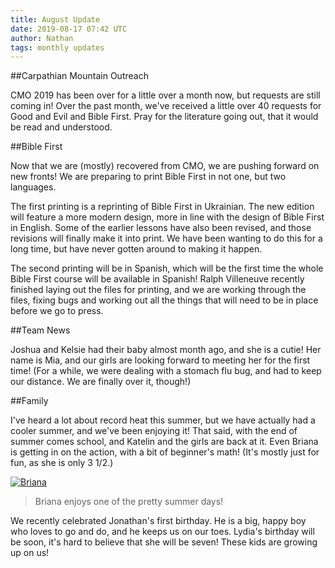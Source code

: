 ```yaml
---
title: August Update
date: 2019-08-17 07:42 UTC
author: Nathan
tags: monthly updates
---
```


##Carpathian Mountain Outreach

CMO 2019 has been over for a little over a month now, but requests are still
coming in! Over the past month, we've received a little over 40 requests for
Good and Evil and Bible First. Pray for the literature going out, that it would
be read and understood.

##Bible First

Now that we are (mostly) recovered from CMO, we are pushing forward on new
fronts! We are preparing to print Bible First in not one, but two languages.

The first printing is a reprinting of Bible First in Ukrainian. The new edition
will feature a more modern design, more in line with the design of Bible First
in English. Some of the earlier lessons have also been revised, and those
revisions will finally make it into print. We have been wanting to do this for a
long time, but have never gotten around to making it happen.

The second printing will be in Spanish, which will be the first time the whole
Bible First course will be available in Spanish! Ralph Villeneuve recently
finished laying out the files for printing, and we are working through the
files, fixing bugs and working out all the things that will need to be in place
before we go to press.

##Team News

Joshua and Kelsie had their baby almost month ago, and she is a cutie! Her name
is Mia, and our girls are looking forward to meeting her for the first time!
(For a while, we were dealing with a stomach flu bug, and had to keep our
distance. We are finally over it, though!)

##Family

I've heard a lot about record heat this summer, but we have actually had a
cooler summer, and we've been enjoying it! That said, with the end of summer
comes school, and Katelin and the girls are back at it. Even Briana is getting
in on the action, with a bit of beginner's math! (It's mostly just for fun, as
she is only 3 1/2.)

[![Briana](images/2019/8-briana-thumb.jpg)](https://f000.backblazeb2.com/file/daysinukraine/images/2019/8-briana.jpg)

> Briana enjoys one of the pretty summer days!

We recently celebrated Jonathan's first birthday. He is a big, happy boy who loves to
go and do, and he keeps us on our toes. Lydia's birthday will be soon, it's hard
to believe that she will be seven! These kids are growing up on us!
